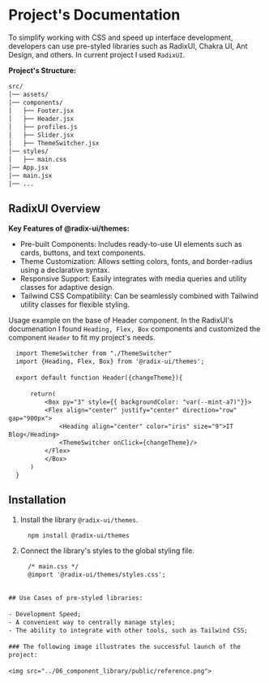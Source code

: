 # Project's Documentation

To simplify working with CSS and speed up interface development, developers can use pre-styled libraries such as RadixUI, Chakra UI, Ant Design, and others. In current project I used `RadixUI`.

**Project's Structure:**

    src/
    │── assets/           
    │── components/        
    │   ├── Footer.jsx     
    │   ├── Header.jsx     
    │   ├── profiles.js    
    │   ├── Slider.jsx     
    │   ├── ThemeSwitcher.jsx 
    │── styles/            
    │   ├── main.css       
    │── App.jsx            
    │── main.jsx       
    |── ...

## RadixUI Overview

**Key Features of @radix-ui/themes:**

 - Pre-built Components: Includes ready-to-use UI elements such as cards, buttons, and text components.
 - Theme Customization: Allows setting colors, fonts, and border-radius using a declarative syntax.
 - Responsive Support: Easily integrates with media queries and utility classes for adaptive design.
 - Tailwind CSS Compatibility: Can be seamlessly combined with Tailwind utility classes for flexible styling.

Usage example on the base of Header component. In the RadixUI's documenation I found `Heading, Flex, Box` components and customized the component `Header` to fit my project's needs.

  ```
    import ThemeSwitcher from "./ThemeSwitcher"
    import {Heading, Flex, Box} from '@radix-ui/themes';
    
    export default function Header({changeTheme}){
    
        return(
            <Box py="3" style={{ backgroundColor: "var(--mint-a7)"}}>
            <Flex align="center" justify="center" direction="row" gap="900px">
                <Heading align="center" color="iris" size="9">IT Blog</Heading>
                <ThemeSwitcher onClick={changeTheme}/>
            </Flex>  
            </Box>
        )
    }
  ```

## Installation 

1. Install the library `@radix-ui/themes`.

   ```
     npm install @radix-ui/themes
   ```

2. Connect the library's styles to the global styling file.
   
   ```
     /* main.css */
     @import '@radix-ui/themes/styles.css';
  ```

## Use Cases of pre-styled libraries:

 - Development Speed;
 - A convenient way to centrally manage styles;
 - The ability to integrate with other tools, such as Tailwind CSS;

### The following image illustrates the successful launch of the project:

<img src="../06_component_library/public/reference.png">
